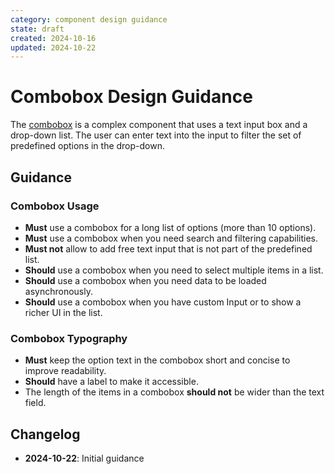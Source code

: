 ```yaml
---
category: component design guidance
state: draft
created: 2024-10-16
updated: 2024-10-22
---
```


# Combobox Design Guidance

The [combobox](https://clarity.design/documentation/combobox) is a complex component that uses a text input box and a drop-down list. The user can enter text into the input to filter the set of predefined options in the drop-down.

## Guidance

### Combobox Usage

- **Must** use a combobox for a long list of options (more than 10 options).
- **Must** use a combobox when you need search and filtering capabilities.
- **Must not** allow to add free text input that is not part of the predefined list.
- **Should** use a combobox when you need to select multiple items in a list.
- **Should** use a combobox when you need data to be loaded asynchronously.
- **Should** use a combobox when you have custom Input or to show a richer UI in the list.

### Combobox Typography

- **Must** keep the option text in the combobox short and concise to improve readability.
- **Should** have a label to make it accessible.
- The length of the items in a combobox **should not** be wider than the text field.


## Changelog

- **2024-10-22**: Initial guidance
